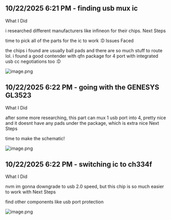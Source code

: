 <!--
  ===================    !!READ THIS NOTICE!!   ====================
  DO NOT edit this file manually. Your changes WILL BE OVERWRITTEN!
  This journal is auto generated and updated by Hack Club Blueprint.
  To edit this file, please edit your journal entries on Blueprint.
  ==================================================================
-->

## 10/22/2025 6:21 PM - finding usb mux ic  

What I Did

i researched different manufacturers like infineon for their chips.
Next Steps

time to pick all of the parts for the ic to work :D
Issues Faced

the chips i found are usually ball pads and there are so much stuff to route lol. i found a good contender with qfn package for 4 port with integrated usb cc negotiations too :D

![image.png](https://blueprint.hackclub.com/user-attachments/blobs/proxy/eyJfcmFpbHMiOnsiZGF0YSI6NDYwMCwicHVyIjoiYmxvYl9pZCJ9fQ==--4c9be2eb35be3f3f7cbc08716ce1a807dae89f31/image.png)
  

## 10/22/2025 6:22 PM - going with the GENESYS GL3523  


What I Did

after some more researching, this part can mux 1 usb port into 4, pretty nice and it doesnt have any pads under the package, which is extra nice
Next Steps

time to make the schematic!

![image.png](https://blueprint.hackclub.com/user-attachments/blobs/proxy/eyJfcmFpbHMiOnsiZGF0YSI6NDYwMSwicHVyIjoiYmxvYl9pZCJ9fQ==--51d4beb3696fa8cee0bed77964b3b933d757aa3e/image.png)

  

## 10/22/2025 6:22 PM - switching ic to ch334f  

What I Did

nvm im gonna downgrade to usb 2.0 speed, but this chip is so much easier to work with
Next Steps

find other components like usb port protection


![image.png](https://blueprint.hackclub.com/user-attachments/blobs/proxy/eyJfcmFpbHMiOnsiZGF0YSI6NDYwMiwicHVyIjoiYmxvYl9pZCJ9fQ==--a7a66060e0d8555c440364f8ee4e2f3ba1c5fd8f/image.png)

  

